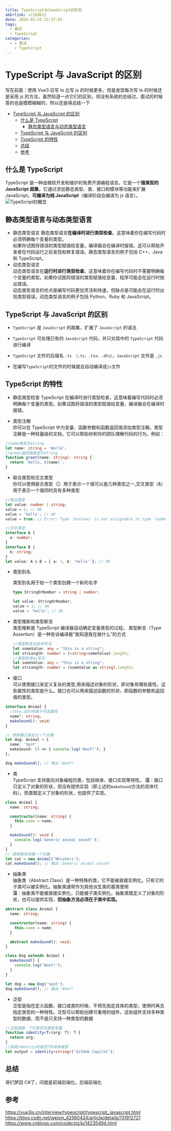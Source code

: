 ```yaml
---
title: TypeScript与JavaScript的区别
abbrlink: cc1b9611
date: 2024-03-25 22:27:03
tags:
  - 面试
  - TypeScript
categories:
  - - 面试
    - TypeScript
---
```


<!-- @format -->

# TypeScript 与 JavaScript 的区别

写在前面：使用 Vue3 后写 ts 比写 js 的时候更多，但是发现每次写 ts 的时候还是采用 js 的方法，虽然知道一点它们的区别，但没有系统的总结过，面试的时候答的也是模模糊糊的，所以还是得总结一下

- [TypeScript 与 JavaScript 的区别](#typescript与javascript的区别)
  - [什么是 TypeScript](#什么是typescript)
    - [静态类型语言与动态类型语言](#静态类型语言与动态类型语言)
  - [TypeScript 与 JavaScript 的区别](#typescript与javascript的区别-1)
  - [TypeScript 的特性](#typescript的特性)
  - [总结](#总结)
  - [参考](#参考)
  <!--more-->

## 什么是 TypeScript

TypeScript 是一种由微软开发和维护的免费开源编程语言。它是一个**强类型的 JavaScript 超集**，它通过添加静态类型、类、接口和模块等功能来扩展 JavaScript。**可编译为纯 JavaScript**（编译阶段会编译为 js 语言）。
![TypeScript的概念](../images/blog-2024-03-25-22-34-32.png)

## 静态类型语言与动态类型语言

- 静态类型语言
  静态类型语言**在编译时进行类型检查**。这意味着你在编写代码时必须明确每个变量的类型。  
  如果你试图将错误的类型赋值给变量，编译器会在编译时报错。这可以帮助开发者在代码运行之前发现和修复错误。静态类型语言的例子包括 C++、Java 和 TypeScript。
- 动态类型语言  
  动态类型语言在**运行时进行类型检查**。这意味着你在编写代码时不需要明确每个变量的类型。如果你试图将错误的类型赋值给变量，程序可能会在运行时抛出错误。  
  动态类型语言的优点是编写代码更加灵活和快速，但缺点是可能会在运行时出现类型错误。动态类型语言的例子包括 Python、Ruby 和 JavaScript。

## TypeScript 与 JavaScript 的区别

- `TypeScript` 是 `JavaScript` 的超集，扩展了 `JavaScript` 的语法
- `TypeScript` 可处理已有的 `JavaScript` 代码，并只对其中的 `TypeScript` 代码进行编译
- `TypeScript` 文件的后缀名 `.ts （.ts，.tsx，.dts）`，`JavaScript` 文件是 `.js`

- 在编写`TypeScript`的文件的时候就会自动编译成`js`文件

## TypeScript 的特性

- 静态类型检查
  TypeScript 在编译时进行类型检查，这意味着编写代码时必须明确每个变量的类型。如果试图将错误的类型赋值给变量，编译器会在编译时报错。

- 类型注解  
  你可以在 TypeScript 中为变量、函数参数和函数返回值添加类型注解。类型注解是一种轻量级的文档，它可以帮助你和你的团队理解代码的行为。例如：

```TypeScript
//name类型为string
let name: string = 'World';
//greet返回值类型为string
function greet(name: string): string {
  return `Hello, ${name}`;
}
```

- 联合类型和交叉类型  
  你可以使用联合类型（|）用于表示一个值可以是几种类型之一,交叉类型（&）用于表示一个值同时具有多种类型

```TypeScript
//联合类型
let value: number | string;
value = 1; // OK
value = 'hello'; // OK
value = true; // Error: Type 'boolean' is not assignable to type 'number | string'

//交叉类型
interface A {
  a: number;
}
interface B {
  b: string;
}
let value: A & B = { a: 1, b: 'hello' }; // OK
```

- 类型别名

  类型别名用于给一个类型创建一个新的名字

  ```TypeScript
  type StringOrNumber = string | number;

  let value: StringOrNumber;
  value = 1; // OK
  value = 'hello'; // OK
  ```

- 类型推断和类型断言  
  类型推断是 TypeScript 编译器自动确定变量类型的过程。
  类型断言（Type Assertion）是一种告诉编译器“我知道我在做什么”的方式

  ```TypeScript
  //类型断言尖括号写法
  let someValue: any = "this is a string";
  let strLength: number = (<string>someValue).length;
  //类型断言as写法
  let someValue: any = "this is a string";
  let strLength: number = (someValue as string).length;
  ```

- 接口  
  可以使用接口来定义复杂的类型,用来描述对象的形状，即对象有哪些属性，这些属性的类型是什么。接口也可以用来描述函数的形状，即函数的参数和返回值的类型。

```TypeScript
interface Animal {
  //btw,加问号属于可选属性
  name?: string;
  makeSound(): void;
}

// 使用接口来定义一个对象
let dog: Animal = {
  name: 'Spot',
  makeSound: () => { console.log('Woof!'); }
};

dog.makeSound(); // 输出：Woof!
```

- 类  
  TypeScript 支持面向对象编程的类，包括继承、接口实现等特性。
  **注**：接口只定义了对象的形状，但没有提供实现（即上述的`makeSound`方法的具体代码）。而类既定义了对象的形状，也提供了实现。

```TypeScript
class Animal {
  name: string;

  constructor(name: string) {
    this.name = name;
  }

  makeSound(): void {
    console.log('Generic animal sound!');
  }
}
// 使用类来创建一个对象
let cat = new Animal('Whiskers');
cat.makeSound(); // 输出：Generic animal sound!
```

- 抽象类  
  抽象类（Abstract Class）是一种特殊的类，它不能被直接实例化。只有它的子类可以被实例化。抽象类通常作为其他派生类的基类使用  
  **注**：抽象类不能被直接实例化，只能被子类实例化。抽象类既定义了对象的形状，也可以提供实现，**但抽象方法必须在子类中实现。**

```TypeScript
abstract class Animal {
  name: string;

  constructor(name: string) {
    this.name = name;
  }

  abstract makeSound(): void;
}

class Dog extends Animal {
  makeSound() {
    console.log('Woof!');
  }
}

let dog = new Dog('Spot');
dog.makeSound(); // 输出：Woof!
```

- 泛型  
  泛型是指在定义函数、接口或类的时候，不预先指定具体的类型，使用时再去指定类型的一种特性。泛型可以帮助创建可重用的组件，这些组件支持多种类型的数据，而不是只支持一种类型的数据

```TypeScript
//泛型函数  T代表任何类型变量
function identity<T>(arg: T): T {
  return arg;
}
//调用identity时指定T的具体类型
let output = identity<string>('GitHub Copilot');
```

## 总结

哥们梦回 C#了，问就是前端后端化，后端前端化

## 参考

<https://vue3js.cn/interview/typescript/typescript_javascript.html>
<https://blog.csdn.net/weixin_42560424/article/details/131912721>
<https://www.cnblogs.com/coderzjz/p/14235494.html>
